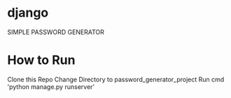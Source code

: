# django
SIMPLE PASSWORD GENERATOR

# How to Run
Clone this Repo
Change Directory to password_generator_project
Run cmd 'python manage.py runserver'
